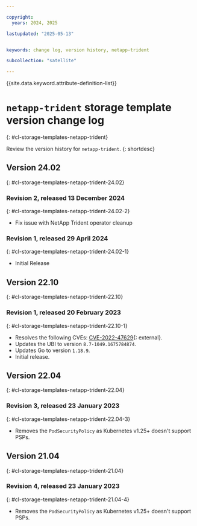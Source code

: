 ```yaml
---

copyright:
  years: 2024, 2025

lastupdated: "2025-05-13"


keywords: change log, version history, netapp-trident

subcollection: "satellite"

---
```


{{site.data.keyword.attribute-definition-list}}




# `netapp-trident` storage template version change log
{: #cl-storage-templates-netapp-trident}

Review the version history for `netapp-trident`.
{: shortdesc}



## Version 24.02
{: #cl-storage-templates-netapp-trident-24.02}


### Revision 2, released 13 December 2024
{: #cl-storage-templates-netapp-trident-24.02-2}

- Fix issue with NetApp Trident operator cleanup 

### Revision 1, released 29 April 2024
{: #cl-storage-templates-netapp-trident-24.02-1}

- Initial Release



## Version 22.10
{: #cl-storage-templates-netapp-trident-22.10}


### Revision 1, released 20 February 2023
{: #cl-storage-templates-netapp-trident-22.10-1}

- Resolves the following CVEs: [CVE-2022-47629](https://nvd.nist.gov/vuln/detail/CVE-2022-47629){: external}.
- Updates the UBI to version `8.7-1049.1675784874`.
- Updates Go to version `1.18.9`.
- Initial release.



## Version 22.04
{: #cl-storage-templates-netapp-trident-22.04}


### Revision 3, released 23 January 2023
{: #cl-storage-templates-netapp-trident-22.04-3}

- Removes the `PodSecurityPolicy` as Kubernetes v1.25+ doesn't support PSPs. 



## Version 21.04
{: #cl-storage-templates-netapp-trident-21.04}


### Revision 4, released 23 January 2023
{: #cl-storage-templates-netapp-trident-21.04-4}

- Removes the `PodSecurityPolicy` as Kubernetes v1.25+ doesn't support PSPs. 
